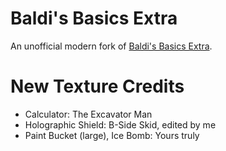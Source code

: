 # Baldi's Basics Extra
An unofficial modern fork of [Baldi's Basics Extra](https://gamebanana.com/mods/482309).

# New Texture Credits
- Calculator: The Excavator Man
- Holographic Shield: B-Side Skid, edited by me
- Paint Bucket (large), Ice Bomb: Yours truly
